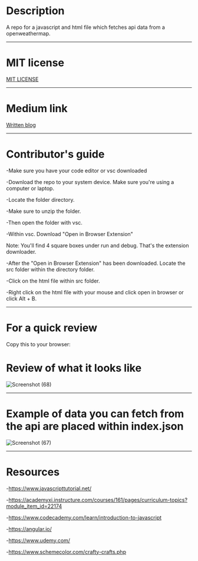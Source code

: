 
<h1> Description </h1>

A repo for a javascript and html file which fetches api data from a openweathermap.

--------------

# MIT license
<a href="https://github.com/scorpiofishingicecoffee/Improved_JS_WeatherChecker/blob/cdc7499fa5c0abd361dabb5836d6035aa3346c19/LICENSE"> MIT LICENSE </a>

--------------
# Medium link

<a href="https://medium.com/@seriouslydudelma/re-submitted-javascript-proj-1b146c8434a3" target="_blank"> Written blog </a>

---------------------

# Contributor's guide

-Make sure you have your code editor or vsc downloaded

-Download the repo to your system device. Make sure you're using a computer or laptop.

-Locate the folder directory.

-Make sure to unzip the folder.

-Then open the folder with vsc.

-Within vsc. Download "Open in Browser Extension"

Note: You'll find 4 square boxes under run and debug. That's the extension downloader.

-After the "Open in Browser Extension" has been downloaded. Locate the src folder within the directory folder.

-Click on the html file within src folder.

-Right click on the html file with your mouse and click open in browser or click Alt + B. 

-----------------------------

# For a quick review

Copy this to your browser:



# Review of what it looks like

![Screenshot (68)](https://user-images.githubusercontent.com/105265074/191733440-504a8706-1902-4136-8516-dea53efcc719.png)

--------------------------

# Example of data you can fetch from the api are placed within index.json

![Screenshot (67)](https://user-images.githubusercontent.com/105265074/191733256-b28c7e40-0574-455c-99c4-a87485156bc5.png)

----------------

# Resources

-https://www.javascripttutorial.net/

-https://academyxi.instructure.com/courses/161/pages/curriculum-topics?module_item_id=22174

-https://www.codecademy.com/learn/introduction-to-javascript

-https://angular.io/

-https://www.udemy.com/

-https://www.schemecolor.com/crafty-crafts.php

